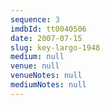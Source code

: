 ```yaml
---
sequence: 3
imdbId: tt0040506
date: 2007-07-15
slug: key-largo-1948
medium: null
venue: null
venueNotes: null
mediumNotes: null
---
```


